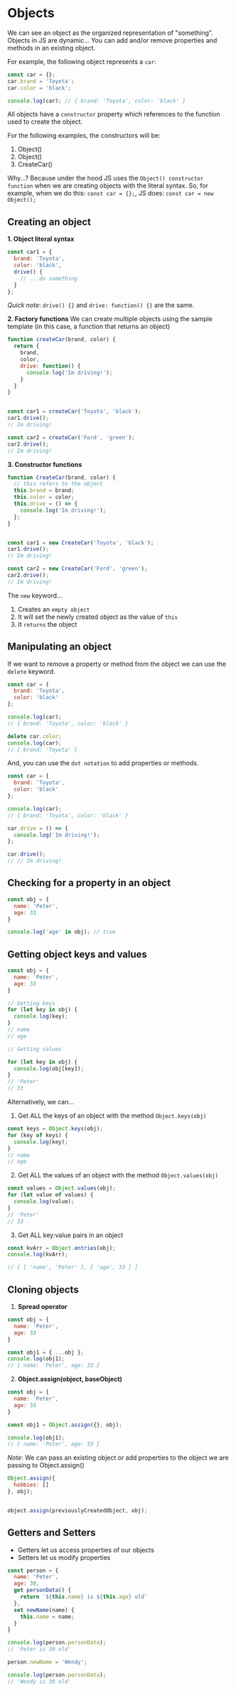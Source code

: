 # Objects
We can see an object as the organized representation of "something".
Objects in JS are dynamic... You can add and/or remove properties and methods in an existing object.

For example, the following object represents a `car`:

```js
const car = {};
car.brand = 'Toyota';
car.color = 'black';

console.log(car); // { brand: 'Toyota', color: 'black' }
```

All objects have a `constructor` property which references to the function used to create the object.

For the following examples, the constructors will be:
1. Object() 
2. Object()
3. CreateCar()

Why...?
Because under the hood JS uses the `Object() constructor function` when we are creating objects with the literal syntax.
So, for example, when we do this: `const car = {};`, JS does: `const car = new Object();`

## Creating an object

**1. Object literal syntax**

```js
const car1 = {
  brand: 'Toyota',
  color: 'black',
  drive() {
    // ...do something
  }
};
```

*Quick note*: `drive() {}` and `drive: function() {}` are the same.

**2. Factory functions**
We can create multiple objects using the sample template (in this case, a function that returns an object)

```js
function createCar(brand, color) {
  return {
    brand,
    color,
    drive: function() {
      console.log('Im driving!');
    }
  }
}


const car1 = createCar('Toyota', 'black');
car1.drive();
// Im driving!

const car2 = createCar('Ford', 'green');
car2.drive();
// Im driving!
```

**3. Constructor functions**

```js
function CreateCar(brand, color) {
  // this refers to the object
  this.brand = brand;
  this.color = color;
  this.drive = () => {
    console.log('Im driving!');
  };
}


const car1 = new CreateCar('Toyota', 'black');
car1.drive();
// Im driving!

const car2 = new CreateCar('Ford', 'green');
car2.drive();
// Im driving!
```

The `new` keyword...
1. Creates an `empty object`
2. It will set the newly created object as the value of `this`
3. It `returns` the object

## Manipulating an object

If we want to remove a property or method from the object we can use the `delete` keyword.

```js
const car = {
  brand: 'Toyota',
  color: 'black'
};

console.log(car);
// { brand: 'Toyota', color: 'black' }

delete car.color;
console.log(car);
// { brand: 'Toyota' }
```

And, you can use the `dot notation` to add properties or methods.

```js
const car = {
  brand: 'Toyota',
  color: 'black'
};

console.log(car);
// { brand: 'Toyota', color: 'black' }

car.drive = () => {
  console.log('Im driving!');
};

car.drive();
// // Im driving!
```

## Checking for a property in an object

```js
const obj = {
  name: 'Peter',
  age: 33
}

console.log('age' in obj); // true
```

## Getting object keys and values

```js
const obj = {
  name: 'Peter',
  age: 33
}

// Getting keys
for (let key in obj) {
  console.log(key);
}
// name
// age

// Getting values

for (let key in obj) {
  console.log(obj[key]);
}
// 'Peter'
// 33
```

Alternatively, we can...

1. Get ALL the keys of an object with the method `Object.keys(obj)`

```js
const keys = Object.keys(obj);
for (key of keys) {
  console.log(key);
}
// name
// age
```

2. Get ALL the values of an object with the method `Object.values(obj)`

```js
const values = Object.values(obj);
for (let value of values) {
  console.log(value);
}
// 'Peter'
// 33
```

3. Get ALL key:value pairs in an object

```js
const kvArr = Object.entries(obj);
console.log(kvArr);

// [ [ 'name', 'Peter' ], [ 'age', 33 ] ]
```

## Cloning objects

1. **Spread operator**

```js
const obj = {
  name: 'Peter',
  age: 33
}

const obj1 = { ...obj };
console.log(obj1);
// { name: 'Peter', age: 33 }
```

2. **Object.assign(object, baseObject)**

```js
const obj = {
  name: 'Peter',
  age: 33
}

const obj1 = Object.assign({}, obj);

console.log(obj1);
// { name: 'Peter', age: 33 }
```

*Note*: We can pass an existing object or add properties to the object we are passing to Object.assign()

```js
Object.assign({
  hobbies: []
}, obj);


object.assign(previouslyCreatedObject, obj);
```

## Getters and Setters
* Getters let us access properties of our objects
* Setters let us modify properties

```js
const person = {
  name: 'Peter',
  age: 30,
  get personData() {
    return `${this.name} is ${this.age} old`
  },
  set newName(name) {
    this.name = name;
  }
}

console.log(person.personData);
// 'Peter is 30 old'

person.newName = 'Wendy';

console.log(person.personData);
// 'Wendy is 30 old'
```
